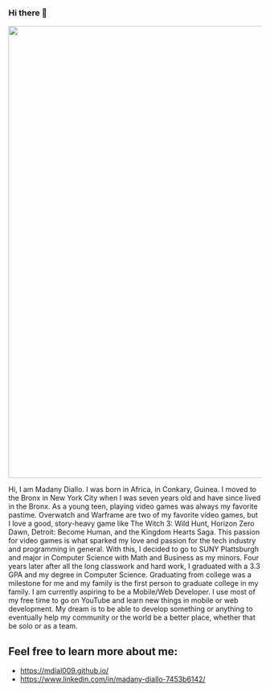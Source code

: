 ### Hi there 👋

<!--
**mdial009/mdial009** is a ✨ _special_ ✨ repository because its `README.md` (this file) appears on your GitHub profile.

Here are some ideas to get you started:

- 🔭 I’m currently working on ...
- 🌱 I’m currently learning ...
- 👯 I’m looking to collaborate on ...
- 🤔 I’m looking for help with ...
- 💬 Ask me about ...
- 📫 How to reach me: ...
- 😄 Pronouns: ...
- ⚡ Fun fact: ...
-->


<img src="https://github.com/mdial009/mdial009.github.io/blob/master/images/MePic2.JPG" width="900">


Hi, I am Madany Diallo. I was born in Africa, in Conkary, Guinea. I moved to the Bronx in New York City when I was seven years old and have since lived in the Bronx. As a young teen, playing video games was always my favorite pastime. Overwatch and Warframe are two of my favorite video games, but I love a good, story-heavy game like The Witch 3: Wild Hunt, Horizon Zero Dawn, Detroit: Become Human, and the Kingdom Hearts Saga. This passion for video games is what sparked my love and passion for the tech industry and programming in general. With this, I decided to go to SUNY Plattsburgh and major in Computer Science with Math and Business as my minors. Four years later after all the long classwork and hard work, I graduated with a 3.3 GPA and my degree in Computer Science. Graduating from college was a milestone for me and my family is the first person to graduate college in my family. I am currently aspiring to be a Mobile/Web Developer. I use most of my free time to go on YouTube and learn new things in mobile or web development. My dream is to be able to develop something or anything to eventually help my community or the world be a better place, whether that be solo or as a team.

## Feel free to learn more about me:
- https://mdial009.github.io/
- https://www.linkedin.com/in/madany-diallo-7453b6142/
